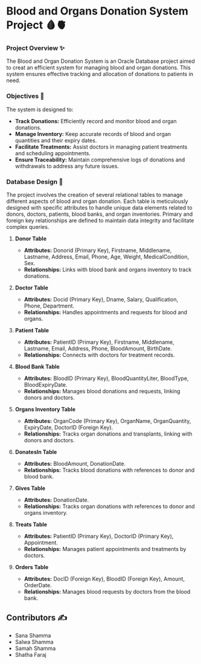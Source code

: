 # Blood and Organs Donation System Project 🩸🫀

### Project Overview ✨
The Blood and Organ Donation System is an Oracle Database project aimed to creat an efficient system for managing blood and organ donations. This system ensures effective tracking and allocation of donations to patients in need.

### Objectives 🎯
The system is designed to:
- **Track Donations:** Efficiently record and monitor blood and organ donations.
- **Manage Inventory:** Keep accurate records of blood and organ quantities and their expiry dates.
- **Facilitate Treatments:** Assist doctors in managing patient treatments and scheduling appointments.
- **Ensure Traceability:** Maintain comprehensive logs of donations and withdrawals to address any future issues.

### Database Design 🏥

The project involves the creation of several relational tables to manage different aspects of blood and organ donation. Each table is meticulously designed with specific attributes to handle unique data elements related to donors, doctors, patients, blood banks, and organ inventories. Primary and foreign key relationships are defined to maintain data integrity and facilitate complex queries.

1. **Donor Table**
   - **Attributes:** Donorid (Primary Key), Firstname, Middlename, Lastname, Address, Email, Phone, Age, Weight, MedicalCondition, Sex.
   - **Relationships:** Links with blood bank and organs inventory to track donations.

2. **Doctor Table**
   - **Attributes:** Docid (Primary Key), Dname, Salary, Qualification, Phone, Department.
   - **Relationships:** Handles appointments and requests for blood and organs.

3. **Patient Table**
   - **Attributes:** PatientID (Primary Key), Firstname, Middlename, Lastname, Email, Address, Phone, BloodAmount, BirthDate.
   - **Relationships:** Connects with doctors for treatment records.

4. **Blood Bank Table**
   - **Attributes:** BloodID (Primary Key), BloodQuantityLiter, BloodType, BloodExpiryDate.
   - **Relationships:** Manages blood donations and requests, linking donors and doctors.

5. **Organs Inventory Table**
   - **Attributes:** OrganCode (Primary Key), OrganName, OrganQuantity, ExpiryDate, DoctorID (Foreign Key).
   - **Relationships:** Tracks organ donations and transplants, linking with donors and doctors.

6. **DonatesIn Table**
   - **Attributes:** BloodAmount, DonationDate.
   - **Relationships:** Tracks blood donations with references to donor and blood bank.

7. **Gives Table**
   - **Attributes:** DonationDate.
   - **Relationships:** Tracks organ donations with references to donor and organs inventory.

8. **Treats Table**
   - **Attributes:** PatientID (Primary Key), DoctorID (Primary Key), Appointment.
   - **Relationships:** Manages patient appointments and treatments by doctors.

9. **Orders Table**
   - **Attributes:** DocID (Foreign Key), BloodID (Foreign Key), Amount, OrderDate.
   - **Relationships:** Manages blood requests by doctors from the blood bank.

## Contributors ✍️

- Sana Shamma
- Salwa Shamma
- Samah Shamma
- Shatha Faraj
